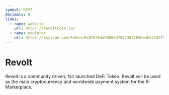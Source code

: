 ```yaml
---
symbol: REVT
decimals: 9
links:
  - name: website
    url: https://revoltcoin.io/
  - name: explorer
    url: https://bscscan.com/token/0x87076daE0086d79873031E96a4b52c85f998ecB5
---
```


# Revolt

Revolt is a community driven, fair launched DeFi Token. Revolt will be used as the main cryptocurrency and worldwide payment system for the R-Marketplace.
